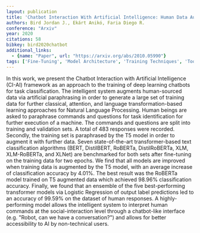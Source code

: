 ```yaml
---
layout: publication
title: 'Chatbot Interaction With Artificial Intelligence: Human Data Augmentation With T5 And Language Transformer Ensemble For Text Classification'
authors: Bird Jordan J., Ekárt Anikó, Faria Diego R.
conference: "Arxiv"
year: 2020
citations: 58
bibkey: bird2020chatbot
additional_links:
  - {name: "Paper", url: "https://arxiv.org/abs/2010.05990"}
tags: ['Fine-Tuning', 'Model Architecture', 'Training Techniques', 'Tools', 'Pretraining Methods', 'Transformer', 'RAG', 'Attention Mechanism', 'BERT']
---
```

In this work, we present the Chatbot Interaction with Artificial Intelligence
(CI-AI) framework as an approach to the training of deep learning chatbots for
task classification. The intelligent system augments human-sourced data via
artificial paraphrasing in order to generate a large set of training data for
further classical, attention, and language transformation-based learning
approaches for Natural Language Processing. Human beings are asked to
paraphrase commands and questions for task identification for further execution
of a machine. The commands and questions are split into training and validation
sets. A total of 483 responses were recorded. Secondly, the training set is
paraphrased by the T5 model in order to augment it with further data. Seven
state-of-the-art transformer-based text classification algorithms (BERT,
DistilBERT, RoBERTa, DistilRoBERTa, XLM, XLM-RoBERTa, and XLNet) are
benchmarked for both sets after fine-tuning on the training data for two
epochs. We find that all models are improved when training data is augmented by
the T5 model, with an average increase of classification accuracy by 4.01%. The
best result was the RoBERTa model trained on T5 augmented data which achieved
98.96% classification accuracy. Finally, we found that an ensemble of the five
best-performing transformer models via Logistic Regression of output label
predictions led to an accuracy of 99.59% on the dataset of human responses. A
highly-performing model allows the intelligent system to interpret human
commands at the social-interaction level through a chatbot-like interface (e.g.
"Robot, can we have a conversation?") and allows for better accessibility to AI
by non-technical users.
